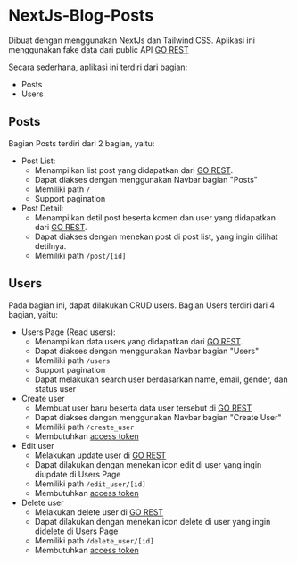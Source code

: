 # NextJs-Blog-Posts
Dibuat dengan menggunakan NextJs dan Tailwind CSS. Aplikasi ini menggunakan fake data dari public API [GO REST](https://gorest.co.in/)

Secara sederhana, aplikasi ini terdiri dari bagian:
- Posts
- Users

## Posts
Bagian Posts terdiri dari 2 bagian, yaitu:
- Post List: 
  - Menampilkan list post yang didapatkan dari [GO REST](https://gorest.co.in/).
  - Dapat diakses dengan menggunakan Navbar bagian "Posts"
  - Memiliki path `/`
  - Support pagination
- Post Detail: 
  - Menampilkan detil post beserta komen dan user yang didapatkan dari [GO REST](https://gorest.co.in/).
  - Dapat diakses dengan menekan post di post list, yang ingin dilihat detilnya.
  - Memiliki path `/post/[id]`

## Users
Pada bagian ini, dapat dilakukan CRUD users. Bagian Users terdiri dari 4 bagian, yaitu:
- Users Page (Read users): 
  - Menampilkan data users yang didapatkan dari [GO REST](https://gorest.co.in/).
  - Dapat diakses dengan menggunakan Navbar bagian "Users"
  - Memiliki path `/users`
  - Support pagination
  - Dapat melakukan search user berdasarkan name, email, gender, dan status user
- Create user
  - Membuat user baru beserta data user tersebut di [GO REST](https://gorest.co.in/)
  - Dapat diakses dengan menggunakan Navbar bagian "Create User"
  - Memiliki path `/create_user`
  - Membutuhkan [access token](https://gorest.co.in/my-account/access-tokens)
- Edit user
  - Melakukan update user di [GO REST](https://gorest.co.in/)
  - Dapat dilakukan dengan menekan icon edit di user yang ingin diupdate di Users Page
  - Memiliki path `/edit_user/[id]`
  - Membutuhkan [access token](https://gorest.co.in/my-account/access-tokens)
- Delete user
  - Melakukan delete user di [GO REST](https://gorest.co.in/)
  - Dapat dilakukan dengan menekan icon delete di user yang ingin didelete di Users Page
  - Memiliki path `/delete_user/[id]`
  - Membutuhkan [access token](https://gorest.co.in/my-account/access-tokens)
